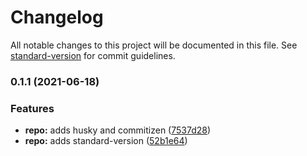 # Changelog

All notable changes to this project will be documented in this file. See [standard-version](https://github.com/conventional-changelog/standard-version) for commit guidelines.

### 0.1.1 (2021-06-18)


### Features

* **repo:** adds husky and commitizen ([7537d28](https://github.com/rayjanwilson/pr-to-pipeline-test/commit/7537d28c5db06d7237d8331b80902a26e973568d))
* **repo:** adds standard-version ([52b1e64](https://github.com/rayjanwilson/pr-to-pipeline-test/commit/52b1e6439700ac62dec4651e9434be002ab078da))
